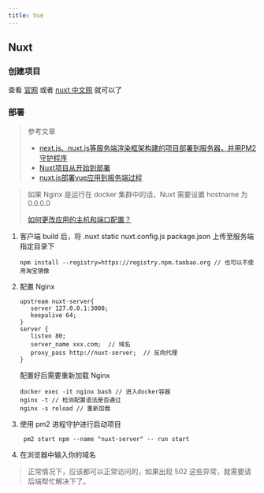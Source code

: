 ```yaml
---
title: Vue
---
```



## Nuxt

### 创建项目
查看 [官网](https://nuxtjs.org/docs/2.x/get-started/installation) 或者 [nuxt 中文网](https://www.nuxtjs.cn/guide/installation) 就可以了

### 部署 
> 参考文章
> - [next.js、nuxt.js等服务端渲染框架构建的项目部署到服务器，并用PM2守护程序](https://segmentfault.com/a/1190000012774650)
> - [Nuxt项目从开始到部署](https://segmentfault.com/a/1190000020452519?utm_source=tag-newest)
> - [nuxt.js部署vue应用到服务端过程](https://segmentfault.com/a/1190000014450967)

> 如果 Nginx 是运行在 docker 集群中的话，Nuxt 需要设置 hostname 为 0.0.0.0
>
> [如何更改应用的主机和端口配置？](https://www.nuxtjs.cn/faq/host-port)

1. 客户端 build 后，将 .nuxt  static nuxt.config.js package.json 上传至服务端指定目录下
    ```shell script
    npm install --registry=https://registry.npm.taobao.org // 也可以不使用淘宝镜像
    ```
2. 配置 Nginx
    ```shell script
    upstream nuxt-server{
       server 127.0.0.1:3000;
       keepalive 64;
    }
    server {
       listen 80;
       server_name xxx.com;  // 域名
       proxy_pass http://nuxt-server;  // 反向代理
    }
    ```                                                                                                                                                                       
    配置好后需要重新加载 Nginx
    ```shell script
    docker exec -it nginx bash // 进入docker容器
    nginx -t // 检测配置语法是否通过
    nginx -s reload // 重新加载
    ```
      
3. 使用 pm2 进程守护进行启动项目
   ```shell script
    pm2 start npm --name "nuxt-server" -- run start
    ```

4. 在浏览器中输入你的域名
> 正常情况下，应该都可以正常访问的，如果出现 502 这些异常，就需要请后端帮忙解决下了。
